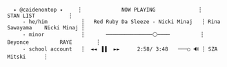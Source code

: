       ✦ @caidenontop ✦     ┆             NOW PLAYING              ┆          STAN LIST           ┆
         - he/him           ┆   Red Ruby Da Sleeze - Nicki Minaj   ┆ Rina Sawayama    Nicki Minaj ┆
         - minor            ┆       ───────────────⚪────          ┆ Beyonce          RAYE        ┆
         - school account   ┆  ◄◄⠀▐▐ ⠀►►⠀⠀ ⠀ 2:58/ 3:48 ⠀ ───○ 🔊 ┆ SZA              Mitski      ┆
 
<!---
caidenontop/caidenontop is a ✨ special ✨ repository because its `README.md` (this file) appears on your GitHub profile.
You can click the Preview link to take a look at your changes.
--->
